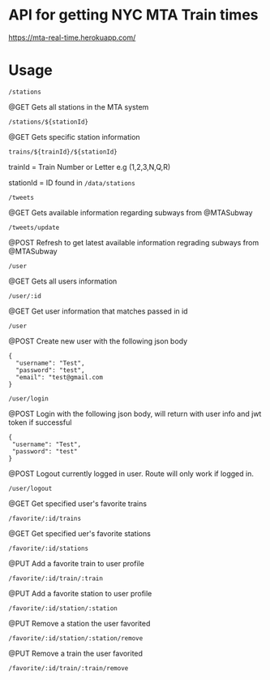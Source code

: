 # API for getting NYC MTA Train times
https://mta-real-time.herokuapp.com/

# Usage
`/stations`

@GET Gets all stations in the MTA system

`/stations/${stationId}`

@GET Gets specific station information 


`trains/${trainId}/${stationId}`

trainId = Train Number or Letter e.g (1,2,3,N,Q,R)

stationId = ID found in `/data/stations`

`/tweets`

@GET Gets available information regarding subways from @MTASubway

`/tweets/update`

@POST Refresh to get latest available information regrading subways from @MTASubway

`/user`

@GET Gets all users information

`/user/:id`

@GET Get user information that matches passed in id

`/user`

@POST Create new user with the following json body 
```
{
  "username": "Test",
  "password": "test",
  "email": "test@gmail.com
}
 ```
 
 `/user/login`
 
 @POST Login with the following json body, will return with user info and jwt token if successful 
 
 ```
 {
  "username": "Test",
  "password": "test"
 }
```

@POST Logout currently logged in user. Route will only work if logged in.

`/user/logout`

@GET Get specified user's favorite trains

`/favorite/:id/trains`

@GET Get specified uer's favorite stations

`/favorite/:id/stations`

@PUT Add a favorite train to user profile

`/favorite/:id/train/:train`

@PUT Add a favorite station to user profile

`/favorite/:id/station/:station`

@PUT Remove a station the user favorited

`/favorite/:id/station/:station/remove`

@PUT Remove a train the user favorited

`/favorite/:id/train/:train/remove`
